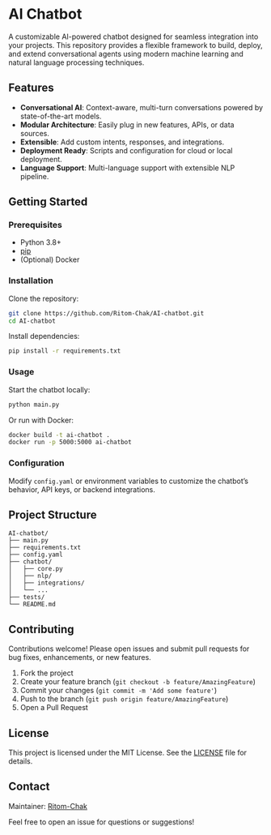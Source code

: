# AI Chatbot

A customizable AI-powered chatbot designed for seamless integration into your projects. This repository provides a flexible framework to build, deploy, and extend conversational agents using modern machine learning and natural language processing techniques.

## Features

- **Conversational AI**: Context-aware, multi-turn conversations powered by state-of-the-art models.
- **Modular Architecture**: Easily plug in new features, APIs, or data sources.
- **Extensible**: Add custom intents, responses, and integrations.
- **Deployment Ready**: Scripts and configuration for cloud or local deployment.
- **Language Support**: Multi-language support with extensible NLP pipeline.

## Getting Started

### Prerequisites

- Python 3.8+
- [pip](https://pip.pypa.io/en/stable/)
- (Optional) Docker

### Installation

Clone the repository:

```bash
git clone https://github.com/Ritom-Chak/AI-chatbot.git
cd AI-chatbot
```

Install dependencies:

```bash
pip install -r requirements.txt
```

### Usage

Start the chatbot locally:

```bash
python main.py
```

Or run with Docker:

```bash
docker build -t ai-chatbot .
docker run -p 5000:5000 ai-chatbot
```

### Configuration

Modify `config.yaml` or environment variables to customize the chatbot’s behavior, API keys, or backend integrations.

## Project Structure

```
AI-chatbot/
├── main.py
├── requirements.txt
├── config.yaml
├── chatbot/
│   ├── core.py
│   ├── nlp/
│   ├── integrations/
│   └── ...
├── tests/
└── README.md
```

## Contributing

Contributions welcome! Please open issues and submit pull requests for bug fixes, enhancements, or new features.

1. Fork the project
2. Create your feature branch (`git checkout -b feature/AmazingFeature`)
3. Commit your changes (`git commit -m 'Add some feature'`)
4. Push to the branch (`git push origin feature/AmazingFeature`)
5. Open a Pull Request

## License

This project is licensed under the MIT License. See the [LICENSE](LICENSE) file for details.

## Contact

Maintainer: [Ritom-Chak](https://github.com/Ritom-Chak)

Feel free to open an issue for questions or suggestions!
